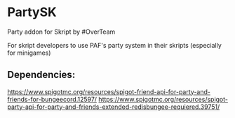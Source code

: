 # PartySK

Party addon for Skript by #OverTeam

For skript developers to use PAF's party system in their skripts (especially for minigames)



## Dependencies:

https://www.spigotmc.org/resources/spigot-friend-api-for-party-and-friends-for-bungeecord.12597/
https://www.spigotmc.org/resources/spigot-party-api-for-party-and-friends-extended-redisbungee-requiered.39751/
